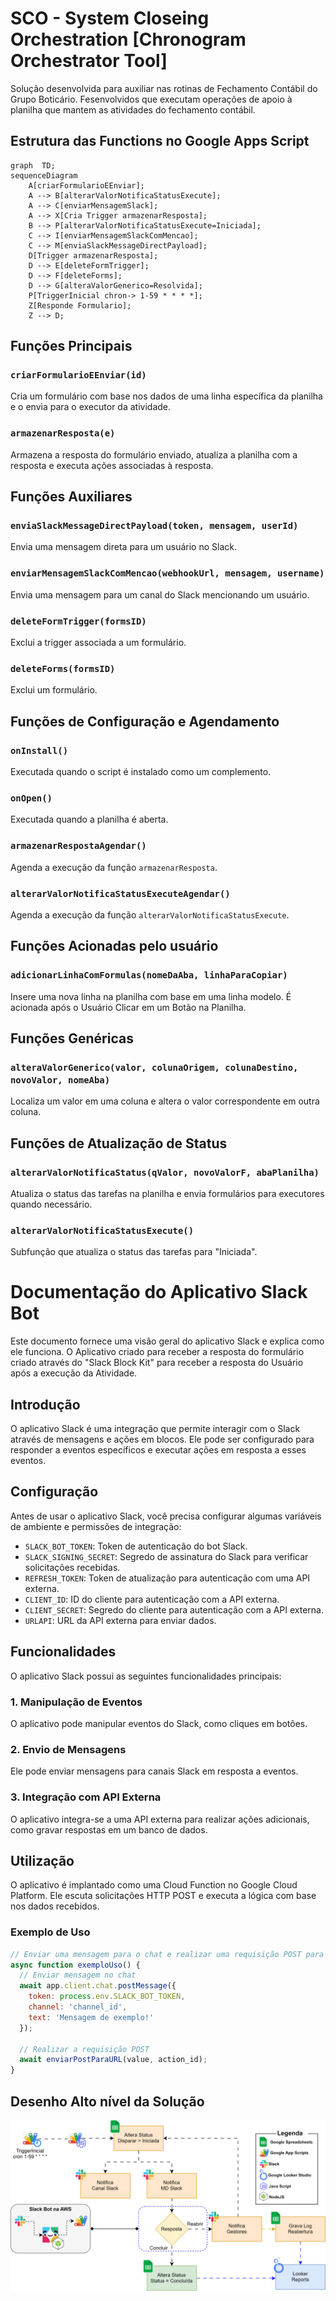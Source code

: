 # SCO - System Closeing Orchestration [Chronogram Orchestrator Tool]

Solução desenvolvida para auxiliar nas rotinas de Fechamento Contábil do Grupo Boticário.
Fesenvolvidos que executam operações de apoio à planilha que mantem as atividades do fechamento contábil.

## Estrutura das Functions no Google Apps Script

<!-- ![Diagram](./.img/mermaid-diagram.png) -->

``` mermaid
graph  TD;
sequenceDiagram
    A[criarFormularioEEnviar];
    A --> B[alterarValorNotificaStatusExecute];
    A --> C[enviarMensagemSlack];
    A --> X[Cria Trigger armazenarResposta];
    B --> P[alterarValorNotificaStatusExecute=Iniciada];
    C --> I[enviarMensagemSlackComMencao];
    C --> M[enviaSlackMessageDirectPayload];
    D[Trigger armazenarResposta];
    D --> E[deleteFormTrigger];
    D --> F[deleteForms];
    D --> G[alteraValorGenerico=Resolvida];
    P[TriggerInicial chron-> 1-59 * * * *];
    Z[Responde Formulario];
    Z --> D;
```

## Funções Principais

### `criarFormularioEEnviar(id)`
Cria um formulário com base nos dados de uma linha específica da planilha e o envia para o executor da atividade.

### `armazenarResposta(e)`
Armazena a resposta do formulário enviado, atualiza a planilha com a resposta e executa ações associadas à resposta.

## Funções Auxiliares

### `enviaSlackMessageDirectPayload(token, mensagem, userId)`
Envia uma mensagem direta para um usuário no Slack.

### `enviarMensagemSlackComMencao(webhookUrl, mensagem, username)`
Envia uma mensagem para um canal do Slack mencionando um usuário.

### `deleteFormTrigger(formsID)`
Exclui a trigger associada a um formulário.

### `deleteForms(formsID)`
Exclui um formulário.

## Funções de Configuração e Agendamento

### `onInstall()`
Executada quando o script é instalado como um complemento.

### `onOpen()`
Executada quando a planilha é aberta.

### `armazenarRespostaAgendar()`
Agenda a execução da função `armazenarResposta`.

### `alterarValorNotificaStatusExecuteAgendar()`
Agenda a execução da função `alterarValorNotificaStatusExecute`.

## Funções Acionadas pelo usuário

### `adicionarLinhaComFormulas(nomeDaAba, linhaParaCopiar)`
Insere uma nova linha na planilha com base em uma linha modelo. É acionada após o Usuário Clicar em um Botão na Planilha.

## Funções Genéricas

### `alteraValorGenerico(valor, colunaOrigem, colunaDestino, novoValor, nomeAba)`
Localiza um valor em uma coluna e altera o valor correspondente em outra coluna.

## Funções de Atualização de Status

### `alterarValorNotificaStatus(qValor, novoValorF, abaPlanilha)`
Atualiza o status das tarefas na planilha e envia formulários para executores quando necessário.

### `alterarValorNotificaStatusExecute()`
Subfunção que atualiza o status das tarefas para "Iniciada".


# Documentação do Aplicativo Slack Bot

Este documento fornece uma visão geral do aplicativo Slack e explica como ele funciona. O Aplicativo criado para receber a resposta do formulário criado através do "Slack Block Kit" para receber a resposta do Usuário após a execução da Atividade.

## Introdução

O aplicativo Slack é uma integração que permite interagir com o Slack através de mensagens e ações em blocos. Ele pode ser configurado para responder a eventos específicos e executar ações em resposta a esses eventos.

## Configuração

Antes de usar o aplicativo Slack, você precisa configurar algumas variáveis de ambiente e permissões de integração:

- `SLACK_BOT_TOKEN`: Token de autenticação do bot Slack.
- `SLACK_SIGNING_SECRET`: Segredo de assinatura do Slack para verificar solicitações recebidas.
- `REFRESH_TOKEN`: Token de atualização para autenticação com uma API externa.
- `CLIENT_ID`: ID do cliente para autenticação com a API externa.
- `CLIENT_SECRET`: Segredo do cliente para autenticação com a API externa.
- `URLAPI`: URL da API externa para enviar dados.

## Funcionalidades

O aplicativo Slack possui as seguintes funcionalidades principais:

### 1. Manipulação de Eventos

O aplicativo pode manipular eventos do Slack, como cliques em botões.

### 2. Envio de Mensagens

Ele pode enviar mensagens para canais Slack em resposta a eventos.

### 3. Integração com API Externa

O aplicativo integra-se a uma API externa para realizar ações adicionais, como gravar respostas em um banco de dados.

## Utilização

O aplicativo é implantado como uma Cloud Function no Google Cloud Platform. Ele escuta solicitações HTTP POST e executa a lógica com base nos dados recebidos.

### Exemplo de Uso

```javascript
// Enviar uma mensagem para o chat e realizar uma requisição POST para uma API externa
async function exemploUso() {
  // Enviar mensagem no chat
  await app.client.chat.postMessage({
    token: process.env.SLACK_BOT_TOKEN,
    channel: 'channel_id',
    text: 'Mensagem de exemplo!'
  });

  // Realizar a requisição POST
  await enviarPostParaURL(value, action_id);
}
```


## Desenho Alto nível da Solução

![Diagrama Solução](./.img/FerramentaCronogramaSlack.drawio.svg)
